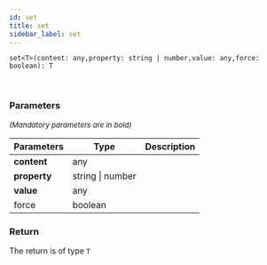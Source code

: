 ```yaml
---
id: set
title: set
sidebar_label: set
---
```


```tsx
set<T>(content: any,property: string | number,value: any,force: boolean): T
```
<br/>



### Parameters

<font size="2"><i>(Mandatory parameters are in bold)</i></font>

| Parameters | Type | Description |
| --------- | ---- | ----------- |
| **content** | any |  |
| **property** | string \| number |  |
| **value** | any |  |
| force | boolean |  |


### Return



The return is of type <code>T</code>